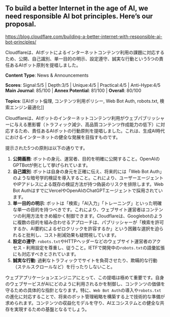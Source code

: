 ## To build a better Internet in the age of AI, we need responsible AI bot principles. Here’s our proposal.

https://blog.cloudflare.com/building-a-better-internet-with-responsible-ai-bot-principles/

Cloudflareは、AIボットによるインターネットコンテンツ利用の課題に対応するため、公開、自己識別、単一目的の明示、設定遵守、誠実な行動という5つの責任あるAIボット原則を提唱しました。

**Content Type**: News & Announcements

**Scores**: Signal:5/5 | Depth:3/5 | Unique:4/5 | Practical:4/5 | Anti-Hype:4/5
**Main Journal**: 85/100 | **Annex Potential**: 81/100 | **Overall**: 80/100

**Topics**: [[AIボット倫理, コンテンツ利用ポリシー, Web Bot Auth, robots.txt, 検索エンジン最適化]]

Cloudflareは、AIボットのインターネットコンテンツ利用がウェブパブリッシャーに与える悪影響（トラフィック減少、高品質コンテンツ作成能力の低下）に対応するため、責任あるAIボットの行動原則を提唱しました。これは、生成AI時代におけるインターネットの健全な発展を目指すものです。

提示された5つの原則は以下の通りです。
1.  **公開義務**: ボットの身元、運営者、目的を明確に公開すること。OpenAIのGPTBotが例として挙げられています。
2.  **自己識別**: ボットは自身の身元を正確に伝え、将来的には「Web Bot Auth」のような暗号学的検証を導入すること。これにより、ユーザーエージェントやIPアドレスによる既存の検証方法が持つ偽装のリスクを排除します。Web Bot AuthはすでにVercelやOpenAIのChatGPTエージェントで採用されています。
3.  **単一目的の明示**: ボットは「検索」「AI入力」「トレーニング」といった明確な単一の目的を持つべきです。これにより、ウェブサイト運営者はコンテンツの利用方法をきめ細かく制御できます。Cloudflareは、Googlebotのように複数の目的を組み合わせるアプローチは、パブリッシャーが「検索を許可するか、AI要約によるゼロクリックを許容するか」という困難な選択を迫られると批判し、コスト削減効果も疑問視しています。
4.  **設定の遵守**: `robots.txt`やHTTPヘッダーなどのウェブサイト運営者のアクセス・利用設定を尊重し、従うこと。IETFで開発中の`robots.txt`の語彙拡張にも対応すべきとされています。
5.  **誠実な行動**: 過剰なトラフィックでサイトを負荷させたり、欺瞞的な行動（ステルスクロールなど）を行ったりしないこと。

ウェブアプリケーションエンジニアにとって、この提唱は極めて重要です。自身のウェブサービスがAIにどのように利用されるかを制御し、コンテンツの価値を守るための具体的な指針となります。特に、`Web Bot Auth`の導入や`robots.txt`の進化に対応することで、将来のボット管理戦略を構築する上で技術的な準備が求められます。コンテンツの収益化モデルを守り、AIエコシステムとの健全な共存を実現するための基盤となるでしょう。